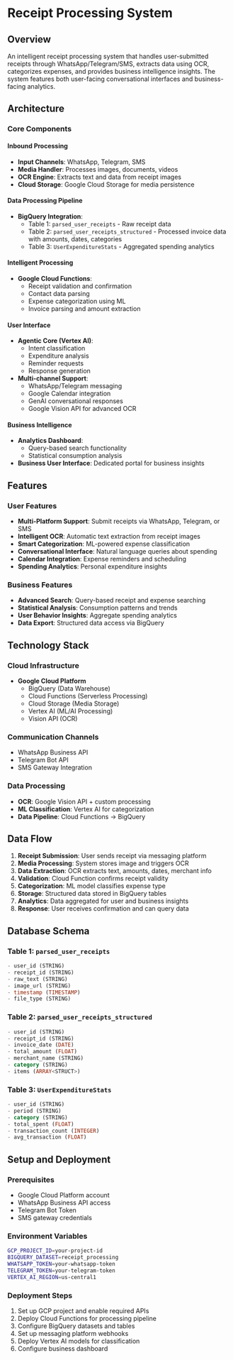 # Receipt Processing System

## Overview

An intelligent receipt processing system that handles user-submitted receipts through WhatsApp/Telegram/SMS, extracts data using OCR, categorizes expenses, and provides business intelligence insights. The system features both user-facing conversational interfaces and business-facing analytics.

## Architecture

### Core Components

#### Inbound Processing
- **Input Channels**: WhatsApp, Telegram, SMS
- **Media Handler**: Processes images, documents, videos
- **OCR Engine**: Extracts text and data from receipt images
- **Cloud Storage**: Google Cloud Storage for media persistence

#### Data Processing Pipeline
- **BigQuery Integration**: 
  - Table 1: `parsed_user_receipts` - Raw receipt data
  - Table 2: `parsed_user_receipts_structured` - Processed invoice data with amounts, dates, categories
  - Table 3: `UserExpenditureStats` - Aggregated spending analytics

#### Intelligent Processing
- **Google Cloud Functions**: 
  - Receipt validation and confirmation
  - Contact data parsing
  - Expense categorization using ML
  - Invoice parsing and amount extraction

#### User Interface
- **Agentic Core (Vertex AI)**:
  - Intent classification
  - Expenditure analysis
  - Reminder requests
  - Response generation
- **Multi-channel Support**:
  - WhatsApp/Telegram messaging
  - Google Calendar integration
  - GenAI conversational responses
  - Google Vision API for advanced OCR

#### Business Intelligence
- **Analytics Dashboard**: 
  - Query-based search functionality
  - Statistical consumption analysis
- **Business User Interface**: Dedicated portal for business insights

## Features

### User Features
- **Multi-Platform Support**: Submit receipts via WhatsApp, Telegram, or SMS
- **Intelligent OCR**: Automatic text extraction from receipt images
- **Smart Categorization**: ML-powered expense classification
- **Conversational Interface**: Natural language queries about spending
- **Calendar Integration**: Expense reminders and scheduling
- **Spending Analytics**: Personal expenditure insights

### Business Features
- **Advanced Search**: Query-based receipt and expense searching
- **Statistical Analysis**: Consumption patterns and trends
- **User Behavior Insights**: Aggregate spending analytics
- **Data Export**: Structured data access via BigQuery

## Technology Stack

### Cloud Infrastructure
- **Google Cloud Platform**
  - BigQuery (Data Warehouse)
  - Cloud Functions (Serverless Processing)
  - Cloud Storage (Media Storage)
  - Vertex AI (ML/AI Processing)
  - Vision API (OCR)

### Communication Channels
- WhatsApp Business API
- Telegram Bot API
- SMS Gateway Integration

### Data Processing
- **OCR**: Google Vision API + custom processing
- **ML Classification**: Vertex AI for categorization
- **Data Pipeline**: Cloud Functions → BigQuery

## Data Flow

1. **Receipt Submission**: User sends receipt via messaging platform
2. **Media Processing**: System stores image and triggers OCR
3. **Data Extraction**: OCR extracts text, amounts, dates, merchant info
4. **Validation**: Cloud Function confirms receipt validity
5. **Categorization**: ML model classifies expense type
6. **Storage**: Structured data stored in BigQuery tables
7. **Analytics**: Data aggregated for user and business insights
8. **Response**: User receives confirmation and can query data

## Database Schema

### Table 1: `parsed_user_receipts`
```sql
- user_id (STRING)
- receipt_id (STRING)
- raw_text (STRING)
- image_url (STRING)
- timestamp (TIMESTAMP)
- file_type (STRING)
```

### Table 2: `parsed_user_receipts_structured`
```sql
- user_id (STRING)
- receipt_id (STRING)
- invoice_date (DATE)
- total_amount (FLOAT)
- merchant_name (STRING)
- category (STRING)
- items (ARRAY<STRUCT>)
```

### Table 3: `UserExpenditureStats`
```sql
- user_id (STRING)
- period (STRING)
- category (STRING)
- total_spent (FLOAT)
- transaction_count (INTEGER)
- avg_transaction (FLOAT)
```

## Setup and Deployment

### Prerequisites
- Google Cloud Platform account
- WhatsApp Business API access
- Telegram Bot Token
- SMS gateway credentials

### Environment Variables
```bash
GCP_PROJECT_ID=your-project-id
BIGQUERY_DATASET=receipt_processing
WHATSAPP_TOKEN=your-whatsapp-token
TELEGRAM_TOKEN=your-telegram-token
VERTEX_AI_REGION=us-central1
```

### Deployment Steps
1. Set up GCP project and enable required APIs
2. Deploy Cloud Functions for processing pipeline
3. Configure BigQuery datasets and tables
4. Set up messaging platform webhooks
5. Deploy Vertex AI models for classification
6. Configure business dashboard

